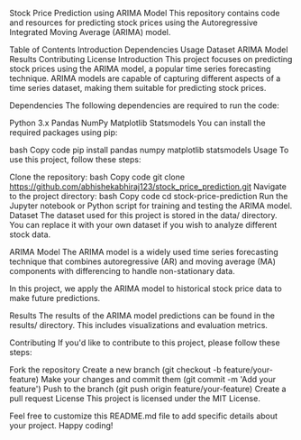 Stock Price Prediction using ARIMA Model
This repository contains code and resources for predicting stock prices using the Autoregressive Integrated Moving Average (ARIMA) model.

Table of Contents
Introduction
Dependencies
Usage
Dataset
ARIMA Model
Results
Contributing
License
Introduction
This project focuses on predicting stock prices using the ARIMA model, a popular time series forecasting technique. ARIMA models are capable of capturing different aspects of a time series dataset, making them suitable for predicting stock prices.

Dependencies
The following dependencies are required to run the code:

Python 3.x
Pandas
NumPy
Matplotlib
Statsmodels
You can install the required packages using pip:

bash
Copy code
pip install pandas numpy matplotlib statsmodels
Usage
To use this project, follow these steps:

Clone the repository:
bash
Copy code
git clone https://github.com/abhishekabhiraj123/stock_price_prediction.git
Navigate to the project directory:
bash
Copy code
cd stock-price-prediction
Run the Jupyter notebook or Python script for training and testing the ARIMA model.
Dataset
The dataset used for this project is stored in the data/ directory. You can replace it with your own dataset if you wish to analyze different stock data.

ARIMA Model
The ARIMA model is a widely used time series forecasting technique that combines autoregressive (AR) and moving average (MA) components with differencing to handle non-stationary data.

In this project, we apply the ARIMA model to historical stock price data to make future predictions.

Results
The results of the ARIMA model predictions can be found in the results/ directory. This includes visualizations and evaluation metrics.

Contributing
If you'd like to contribute to this project, please follow these steps:

Fork the repository
Create a new branch (git checkout -b feature/your-feature)
Make your changes and commit them (git commit -m 'Add your feature')
Push to the branch (git push origin feature/your-feature)
Create a pull request
License
This project is licensed under the MIT License.

Feel free to customize this README.md file to add specific details about your project. Happy coding!
